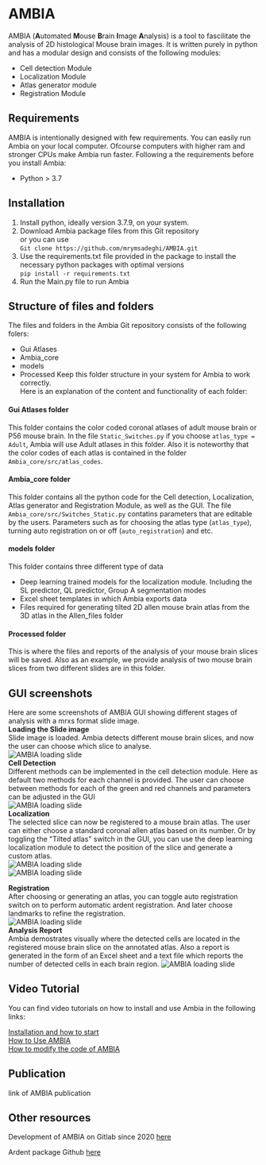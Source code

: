 # AMBIA

AMBIA (**A**utomated **M**ouse **B**rain **I**mage **A**nalysis) is a tool to fascilitate the analysis of 2D histological Mouse brain images. It is written purely in python and has a modular design and consists of the following modules:
- Cell detection Module
- Localization Module
- Atlas generator module
- Registration Module

## Requirements

AMBIA is intentionally designed with few requirements. You can easily run Ambia on your local computer. Ofcourse computers with higher ram and stronger CPUs make Ambia run faster. Following a the requirements before you install Ambia:
- Python > 3.7


## Installation

1. Install python, ideally version 3.7.9, on your system. 
2. Download Ambia package files from this Git repository \
or you can use \
`Git clone https://github.com/mrymsadeghi/AMBIA.git` 
3. Use the requirements.txt file provided in the package to install the necessary python packages with optimal versions \
`pip install -r requirements.txt`
4. Run the Main.py file to run Ambia

## Structure of files and folders
The files and folders in the Ambia Git repository consists of the following folers:
- Gui Atlases
- Ambia_core
- models
- Processed
Keep this folder structure in your system for Ambia to work correctly. \
Here is an explanation of the content and functionality of each folder:
#### Gui Atlases folder
This folder contains the color coded coronal atlases of adult mouse brain or P56 mouse brain. In the file `Static_Switches.py` if you choose `atlas_type = Adult`, Ambia will use Adult atlases in this folder. Also it is noteworthy that the color codes of each atlas is contained in the folder `Ambia_core/src/atlas_codes`.
#### Ambia_core folder
This folder contains all the python code for the Cell detection, Localization, Atlas generator and Registration Module, as well as the GUI. The file `Ambia_core/src/Switches_Static.py` contatins parameters that are editable by the users. Parameters such as for choosing the atlas type (`atlas_type`), turning auto registration on or off (`auto_registration`) and etc. 
#### models folder
This folder contains three different type of data
- Deep learning trained models for the localization module. Including the SL predictor, QL predictor, Group A segmentation modes
- Excel sheet templates in which Ambia exports data
- Files required for generating tilted 2D allen mouse brain atlas from the 3D atlas in the Allen_files folder
#### Processed folder
This is where the files and reports of the analysis of your mouse brain slices will be saved. Also as an example, we provide analysis of two mouse brain slices from two different slides are in this folder.


## GUI screenshots
Here are some screenshots of AMBIA GUI showing different stages of analysis with a mrxs format slide image. \
**Loading the Slide image** \
Slide image is loaded. Ambia detects different mouse brain slices, and now the user can choose which slice to analyse. \
![AMBIA loading slide](models/AMBIA_GUI_01.png) \
**Cell Detection** \
Different methods can be implemented in the cell detection module. Here as default two methods for each channel is provided. The user can choose between methods for each of the green and red channels and parameters can be adjusted in the GUI \
![AMBIA loading slide](models/AMBIA_GUI_02.png) \
**Localization** \
The selected slice can now be registered to a mouse brain atlas. The user can either choose a standard coronal allen atlas based on its number. Or by toggling the "Tilted atlas" switch in the GUI, you can use the deep learning localization module to detect the position of the slice and generate a custom atlas. \
![AMBIA loading slide](models/AMBIA_GUI_03.png) \
![AMBIA loading slide](models/AMBIA_GUI_ql.png) 

**Registration** \
After choosing or generating an atlas, you can toggle auto registration switch on to perform automatic ardent registration. And later choose landmarks to refine the registration. \
![AMBIA loading slide](models/AMBIA_GUI_04.png) \
**Analysis Report** \
Ambia demostrates visually where the detected cells are located in the registered mouse brain slice on the annotated atlas. Also a report is generated in the form of an Excel sheet and a text file which reports the number of detected cells in each brain region.
![AMBIA loading slide](models/AMBIA_GUI_05.png)


## Video Tutorial
You can find video tutorials on how to install and use Ambia in the following links: 

[Installation and how to start](https://www.example.com) \
[How to Use AMBIA](https://www.example.com) \
[How to modify the code of AMBIA](https://www.example.com) 

## Publication
link of AMBIA publication 

## Other resources
Development of AMBIA on Gitlab since 2020 [here](https://gitlab.com/maryams88/mb_gui)

Ardent package Github [here](https://github.com/neurodata/ardent)
